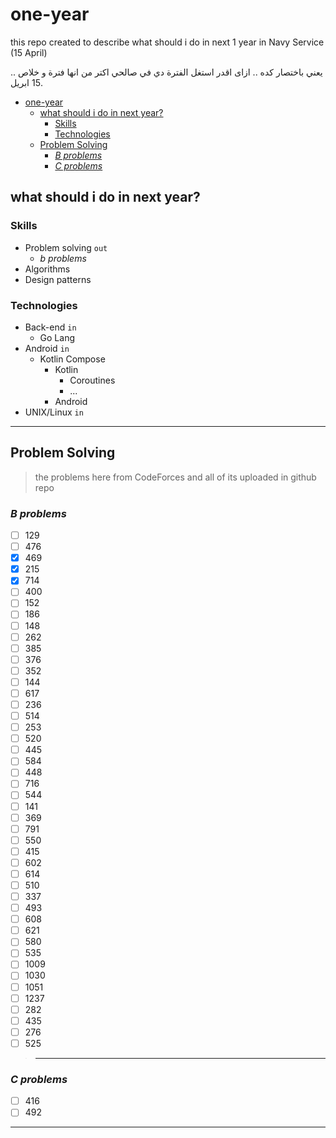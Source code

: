 # one-year

this repo created to describe what should i do in next 1 year in Navy Service (15 April)

يعني باختصار كده .. ازاى اقدر استغل الفترة دي في صالحي اكتر من انها فترة و خلاص .. 15 ابريل.

- [one-year](#one-year)
  - [what should i do in next year?](#what-should-i-do-in-next-year)
    - [Skills](#skills)
    - [Technologies](#technologies)
  - [Problem Solving](#problem-solving)
    - [*B problems*](#b-problems)
    - [*C problems*](#c-problems)

## what should i do in next year?

### Skills

- Problem solving `out`
  - *b problems*
- Algorithms
- Design patterns

### Technologies

- Back-end `in`
  - Go Lang
- Android `in`
  - Kotlin Compose
    - Kotlin
      - Coroutines
      - ...
    - Android
- UNIX/Linux `in`

---

## Problem Solving

> the problems here from CodeForces and all of its uploaded in github repo

### *B problems*

- [ ] 129
- [ ] 476
- [x] 469
- [x] 215
- [x] 714
- [ ] 400
- [ ] 152
- [ ] 186
- [ ] 148
- [ ] 262
- [ ] 385
- [ ] 376
- [ ] 352
- [ ] 144
- [ ] 617
- [ ] 236
- [ ] 514
- [ ] 253
- [ ] 520
- [ ] 445
- [ ] 584
- [ ] 448
- [ ] 716
- [ ] 544
- [ ] 141
- [ ] 369
- [ ] 791
- [ ] 550
- [ ] 415
- [ ] 602
- [ ] 614
- [ ] 510
- [ ] 337
- [ ] 493
- [ ] 608
- [ ] 621
- [ ] 580
- [ ] 535
- [ ] 1009
- [ ] 1030
- [ ] 1051
- [ ] 1237
- [ ] 282
- [ ] 435
- [ ] 276
- [ ] 525

> ---

### *C problems*

- [ ] 416
- [ ] 492

---
